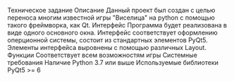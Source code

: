Техническое задание
Описание
Данный проект был создан с целью переноса многим известной игры "Виселица" на python с помощью такого фреймворка, как Qt.
Интерфейс
Программа будет реализована в виде одного основного окна. Интерфейс соответствует оформлению оперционной системы, состоит из стандартных элементов PyQt5. Элементы интерфейса выровнены с помощью различных Layout.
Функции
Соответствует всем возможностям игры
Системные требования
Наличие Python 3.7 или выше
Используемые библиотеки
PyQt5 >= 6
